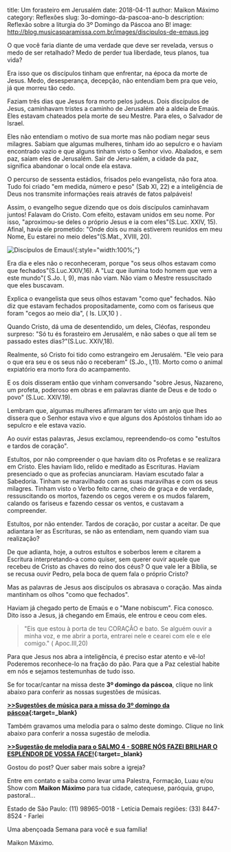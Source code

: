 ﻿title: Um forasteiro em Jerusalém
date: 2018-04-11
author: Maikon Máximo
category: Reflexões
slug: 3o-domingo-da-pascoa-ano-b
description: Reflexão sobre a liturgia do 3º Domingo da Páscoa ano B!
image: http://blog.musicasparamissa.com.br/images/discipulos-de-emaus.jpg

O que você faria diante de uma verdade que deve ser revelada, versus o medo de ser retalhado?
Medo de perder tua liberdade, teus planos, tua vida?

Era isso que os discípulos tinham que enfrentar, na época da morte de Jesus.
Medo, desesperança, decepção, não entendiam bem pra que veio, já que morreu tão cedo.

Faziam três dias que Jesus fora morto pelos judeus.
Dois discípulos de Jesus, caminhavam tristes a caminho de Jerusalém até a aldeia de Emaús.
Eles estavam chateados pela morte de seu Mestre. Para eles, o Salvador de Israel.

Eles não entendiam o motivo de sua morte mas não podiam negar seus milagres.
Sabiam que algumas mulheres, tinham ido ao sepulcro e o haviam encontrado vazio e que alguns tinham visto o Senhor vivo.
Abalados, e sem paz, saíam eles de Jerusalém.
Sair de Jeru-salém, a cidade da paz, significa abandonar o local onde ela estava.

O percurso de sessenta estádios, frisados pelo evangelista, não fora atoa.
Tudo foi criado "em medida, número e peso" (Sab XI, 22) e a inteligência de Deus nos transmite informações reais através de fatos palpáveis!

Assim, o evangelho segue dizendo que os dois discípulos caminhavam juntos! Falavam do Cristo.
Com efeito, estavam unidos em seu nome.
Por isso, "aproximou-se deles o próprio Jesus e ia com eles"(S.Luc. XXIV, 15).
Afinal, havia ele prometido: "Onde dois ou mais estiverem reunidos em meu Nome, Eu estarei no meio deles"(S.Mat., XVIII, 20).

![Discípulos de Emaus!](http://blog.musicasparamissa.com.br/images/discipulos-de-emaus.jpg){:style="width:100%;"}

Era dia e eles não o reconheceram, porque "os seus olhos estavam como que fechados"(S.Luc.XXIV,16).
A "Luz que ilumina todo homem que vem a este mundo"( S.Jo. I, 9), mas não viam.
Não viam o Mestre ressuscitado que eles buscavam.

Explica o evangelista que seus olhos estavam "como que" fechados.
Não diz que estavam fechados propositadamente, como com os fariseus que foram "cegos ao meio dia", ( Is. LIX,10 ) .

Quando Cristo, dá uma de desentendido, um deles, Cléofas, respondeu surpreso:
"Só tu és forasteiro em Jerusalém, e não sabes o que alí tem se passado estes dias?"(S.Luc. XXIV,18).

Realmente, só Cristo foi tido como estrangeiro em Jerusalém.
"Ele veio para o que era seu e os seus não o receberam" (S.Jo., I,11).
Morto como o animal expiatório era morto fora do acampamento.

E os dois disseram então que vinham conversando
"sobre Jesus, Nazareno, um profeta, poderoso em obras e em palavras diante de Deus e de todo o povo"
(S.Luc. XXIV.19).

Lembram que, algumas mulheres afirmaram ter visto um anjo que lhes dissera que o Senhor estava vivo
e que alguns dos Apóstolos tinham ido ao sepulcro e ele estava vazio.

Ao ouvir estas palavras, Jesus exclamou, repreendendo-os como "estultos e tardos de coração".

Estultos, por não compreender o que haviam dito os Profetas e se realizara em Cristo.
Eles haviam lido, relido e meditado as Escrituras.
Haviam presenciado o que as profecias anunciaram.
Haviam escutado falar a Sabedoria.
Tinham se maravilhado com as suas maravilhas e com os seus milagres.
Tinham visto o Verbo feito carne, cheio de graça e de verdade, ressuscitando os mortos,
fazendo os cegos verem e os mudos falarem, calando os fariseus e fazendo cessar os ventos, e custavam a compreender.

Estultos, por não entender.
Tardos de coração, por custar a aceitar.
De que adiantara ler as Escrituras, se não as entendiam, nem quando viam sua realização?

De que adianta, hoje, a outros estultos e soberbos lerem e citarem a Escritura interpretando-a como quiser,
sem querer ouvir aquele que recebeu de Cristo as chaves do reino dos céus?
O que vale ler a Bíblia, se se recusa ouvir Pedro, pela boca de quem fala o próprio Cristo?

Mas as palavras de Jesus aos discípulos os abrasava o coração. Mas ainda mantinham os olhos "como que fechados".

Haviam já chegado perto de Emaús e o "Mane nobiscum". Fica conosco.
Dito isso a Jesus, já chegando em Emaús, ele entrou e ceou com eles.

>"Eis que estou à porta de teu CORAÇÃO e bato.
Se alguém ouvir a minha voz, e me abrir a porta, entrarei nele e cearei com ele e ele comigo."
( Apoc.III,20)

Para que Jesus nos abra a inteligência, é preciso estar atento e vê-lo!
Poderemos reconhece-lo na fração do pão.
Para que a Paz celestial habite em nós e sejamos testemunhas de tudo isso.


Se for tocar/cantar na missa deste **3º domingo da páscoa**, clique no link abaixo para conferir as nossas sugestões de músicas.

**[>>Sugestões de música para a missa do 3º domingo da páscoa](https://musicasparamissa.com.br/sugestoes-para/3o-domingo-da-pascoa-ano-b/){:target=\_blank}**

Também gravamos uma melodia para o salmo deste domingo. Clique no link abaixo para conferir a nossa sugestão de melodia.

**[>>Sugestão de melodia para o SALMO 4 - SOBRE NÓS FAZEI BRILHAR O ESPLENDOR DE VOSSA FACE!](https://musicasparamissa.com.br/musica/salmo-4-sobre-nos-fazei-brilhar/){:target=\_blank}**


Gostou do post? Quer saber mais sobre a igreja?

Entre em contato e saiba como levar uma Palestra, Formação, Luau e/ou Show com **Maikon Máximo** para tua
cidade, catequese, paróquia, grupo, pastoral...

Estado de São Paulo:
(11) 98965-0018 - Letícia
Demais regiões:
(33) 8447-8524 - Farlei

Uma abençoada Semana para você e sua família!

Maikon Máximo.
